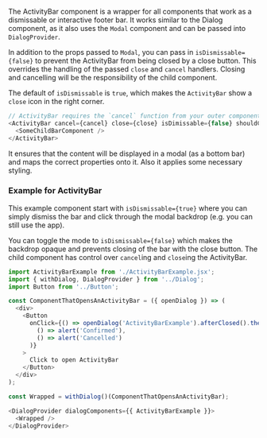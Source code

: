 The ActivityBar component is a wrapper for all components that work as a dismissable or interactive footer bar. It works similar to the Dialog component, as it also uses the `Modal` component and can be passed into `DialogProvider`.

In addition to the props passed to `Modal`, you can pass in `isDismissable={false}` to prevent the ActivityBar from being closed by a close button. This overrides the handling of the passed `close` and `cancel` handlers. Closing and cancelling will be the responsibility of the child component.

The default of `isDismissable` is `true`, which makes the `ActivityBar` show a `close` icon in the right corner.

```js static
// ActivityBar requires the `cancel` function from your outer component to work!
<ActivityBar cancel={cancel} close={close} isDimissable={false} shouldCloseOnEsc={true}>
  <SomeChildBarComponent />
</ActivityBar>
```

It ensures that the content will be displayed in a modal (as a bottom bar) and maps the correct properties onto it. Also it applies some necessary styling.


### Example for ActivityBar

This example component start with `isDismissable={true}` where you can simply dismiss the bar and click through the modal backdrop (e.g. you can still use the app).

You can toggle the mode to `isDismissable={false}` which makes the backdrop opaque and prevents closing of the bar with the close button. The child component has control over `cancel`ing and `close`ing the ActivityBar.


```js
import ActivityBarExample from './ActivityBarExample.jsx';
import { withDialog, DialogProvider } from '../Dialog';
import Button from '../Button';

const ComponentThatOpensAnActivityBar = ({ openDialog }) => (
  <div>
    <Button
      onClick={() => openDialog('ActivityBarExample').afterClosed().then(
        () => alert('Confirmed'),
        () => alert('Cancelled')
      )}
    >
      Click to open ActivityBar
    </Button>
  </div>
);

const Wrapped = withDialog()(ComponentThatOpensAnActivityBar);

<DialogProvider dialogComponents={{ ActivityBarExample }}>
  <Wrapped />
</DialogProvider>
```



